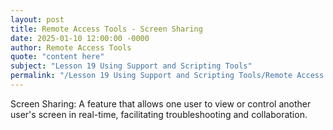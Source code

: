```yaml
---
layout: post
title: Remote Access Tools - Screen Sharing
date: 2025-01-10 12:00:00 -0000
author: Remote Access Tools
quote: "content here"
subject: "Lesson 19 Using Support and Scripting Tools"
permalink: "/Lesson 19 Using Support and Scripting Tools/Remote Access Tools/Remote Access Tools - Screen Sharing"
---
```


Screen Sharing: A feature that allows one user to view or control another user's screen in real-time, facilitating troubleshooting and collaboration.
